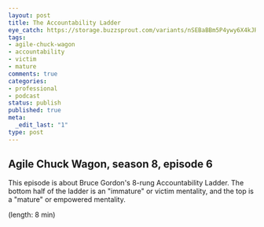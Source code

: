 ```yaml
---
layout: post
title: The Accountability Ladder
eye_catch: https://storage.buzzsprout.com/variants/nSEBaBBm5P4ywy6X4kJRfXu4/8d66eb17bb7d02ca4856ab443a78f2148cafbb129f58a3c81282007c6fe24ff2?.jpg
tags:
- agile-chuck-wagon
- accountability
- victim
- mature
comments: true
categories:
- professional
- podcast
status: publish
published: true
meta:
  _edit_last: "1"
type: post
---
```


## Agile Chuck Wagon, season 8, episode 6

This episode is about Bruce Gordon's 8-rung Accountability Ladder. The bottom half of the ladder is an "immature" or victim mentality, and the top is a "mature" or empowered mentality.

  (length: 8 min)
